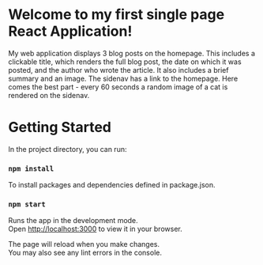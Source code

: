 # Welcome to my first single page React Application!

My web application displays 3 blog posts on the homepage. This includes a clickable title, which renders the full blog post, the date on which it was posted, and the author who wrote the article. It also includes a brief summary and an image. The sidenav has a link to the homepage. Here comes the best part - every 60 seconds a random image of a cat is rendered on the sidenav. 

# Getting Started

In the project directory, you can run:

### `npm install`

To install packages and dependencies defined in package.json.

### `npm start`

Runs the app in the development mode.\
Open [http://localhost:3000](http://localhost:3000) to view it in your browser.

The page will reload when you make changes.\
You may also see any lint errors in the console.
